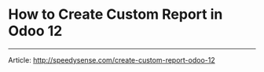 # How to Create Custom Report in Odoo 12
----------------------------------------

Article: http://speedysense.com/create-custom-report-odoo-12
